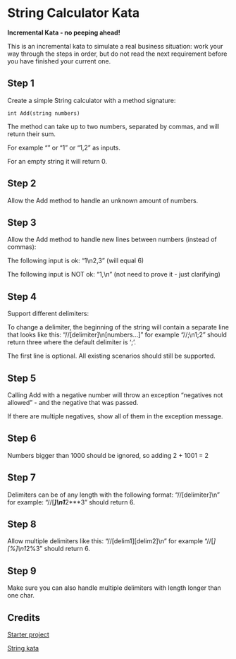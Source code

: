 # String Calculator Kata

**Incremental Kata - no peeping ahead!**

This is an incremental kata to simulate a real business situation: work your way through the steps in order, but do not read the next requirement before you have finished your current one.

## Step 1
Create a simple String calculator with a method signature:

    int Add(string numbers)
The method can take up to two numbers, separated by commas, and will return their sum.

For example “” or “1” or “1,2” as inputs.

For an empty string it will return 0.

## Step 2
Allow the Add method to handle an unknown amount of numbers.

## Step 3
Allow the Add method to handle new lines between numbers (instead of commas):

The following input is ok: “1\n2,3” (will equal 6)

The following input is NOT ok: “1,\n” (not need to prove it - just clarifying)

## Step 4
Support different delimiters:

To change a delimiter, the beginning of the string will contain a separate line that looks like this: “//[delimiter]\n[numbers…]” for example “//;\n1;2” should return three where the default delimiter is ‘;’.

The first line is optional. All existing scenarios should still be supported.

## Step 5
Calling Add with a negative number will throw an exception “negatives not allowed” - and the negative that was passed.

If there are multiple negatives, show all of them in the exception message.

## Step 6
Numbers bigger than 1000 should be ignored, so adding 2 + 1001 = 2

## Step 7
Delimiters can be of any length with the following format: “//[delimiter]\n” for example: “//[***]\n1***2***3” should return 6.

## Step 8
Allow multiple delimiters like this: “//[delim1][delim2]\n” for example “//[*][%]\n1*2%3” should return 6.

## Step 9
Make sure you can also handle multiple delimiters with length longer than one char.

## Credits

[Starter project](https://hoangdv.medium.com/tdd-with-typescript-and-jest-starter-project-cca94fd089f5)

[String kata](https://kata-log.rocks/string-calculator-kata)

